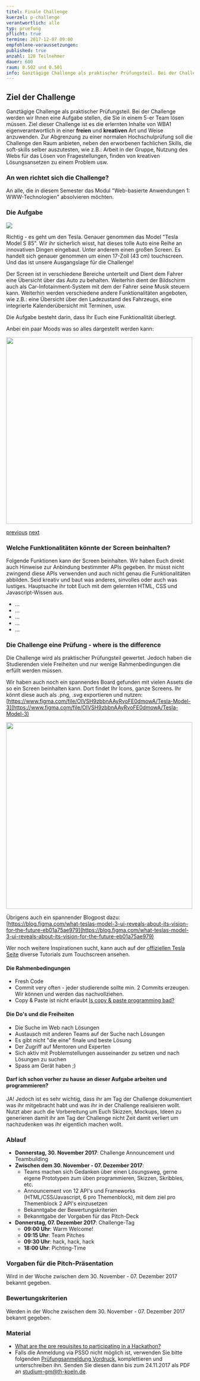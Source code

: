 ```yaml
---
titel: Finale Challenge
kuerzel: p-challenge
verantwortlich: alle
typ: pruefung
pflicht: true
termine: 2017-12-07 09:00
empfohlene-voraussetzungen: 
published: true
anzahl: 120 Teilnehmer
dauer: 600
raum: 0.502 und 0.501
info: Ganztägige Challenge als praktischer Prüfungsteil. Bei der Challenge werden wir Ihnen eine Aufgabe stellen, die Sie in einem 5-er Team lösen müssen.
---
```



## Ziel der Challenge

Ganztägige Challenge als praktischer Prüfungsteil. Bei der Challenge werden wir Ihnen eine Aufgabe stellen, die Sie in einem 5-er Team lösen müssen. Ziel dieser Challenge ist es die erlernten Inhalte von WBA1 eigenverantwortlich in einer **freien** und **kreativen** Art und Weise anzuwenden. Zur Abgrenzung zu einer normalen Hochschulprüfung soll die Challenge den Raum anbieten, neben den erworbenen fachlichen Skills, die soft-skills selber auszutesten, wie z.B.: Arbeit in der Gruppe, Nutzung des Webs für das Lösen von Fragestellungen, finden von kreativen Lösungsansetzen zu einem Problem usw.

### An wen richtet sich die Challenge?

An alle, die in diesem Semester das Modul "Web-basierte Anwendungen 1: WWW-Technologien" absolvieren möchten.

### Die Aufgabe

<img src="../../assets/images/tesla-screen.png">

Richtig - es geht um den Tesla. Genauer genommen das Model "Tesla Model S 85". Wir ihr sicherlich wisst, hat dieses tolle Auto eine Reihe an innovativen Dingen eingebaut. Unter anderem einen großen Screen. Es handelt sich genauer genommen um einen 17-Zoll (43 cm) touchscreen. Und das ist unsere Ausgangslage für die Challenge!

Der Screen ist in verschiedene Bereiche unterteilt und Dient dem Fahrer eine Übersicht über das Auto zu behalten. Weiterhin dient der Bildschirm auch als Car-Infotainment-System mit dem der Fahrer seine Musik steuern kann. Weiterhin werden verschiedene andere Funktionalitäten angeboten, wie z.B.: eine Übersicht über den Ladezustand des Fahrzeugs, eine integrierte Kalenderübersicht mit Terminen, usw.

Die Aufgabe besteht darin, dass Ihr Euch eine Funktionalität überlegt.

Anbei ein paar Moods was so alles dargestellt werden kann:

<div id="whiteBox" style="width:500px;">
<img src="../../assets/images/moods-tesla.001.jpeg" width="500px"/>
</div>

<script>

document.getElementById("next").addEventListener("click", next()); 
document.getElementById("previous").addEventListener("click", previous()); 

var myImage= new Array(); 
myImage[0]="../../assets/images/moods-tesla.002.jpeg";
myImage[1]="../../assets/images/moods-tesla.003.jpeg";
myImage[2]="../../assets/images/moods-tesla.004.jpeg";
myImage[3]="../../assets/images/moods-tesla.005.jpeg"; 
myImage[4]="../../assets/images/moods-tesla.006.jpeg";       

var ImageCnt = 0;

function next(){
	console.log(ImageCnt);
	ImageCnt++;
	if (ImageCnt > myImage.length-1) {
		ImageCnt = 0;
	}
	document.getElementById("whiteBox").innerHTML = '<img src="'+myImage[ImageCnt]+'" width="500px">';
  }


function previous(){
	console.log(ImageCnt);
	ImageCnt--;
	if (ImageCnt < 1) {
		ImageCnt = myImage.length-1;
	}
	document.getElementById("whiteBox").innerHTML = '<img src="'+myImage[ImageCnt]+'" width="500px">';
  }
</script>

<a id="previous" href="#">previous</a>
<a id="next" href="#" onclick="next();return false;">next</a>

### Welche Funktionalitäten könnte der Screen beinhalten?

Folgende Funktionen kann der Screen beinhalten. Wir haben Euch direkt auch Hinweise zur Anbindung bestimmter APIs gegeben. Ihr müsst nicht zwingend diese APIs verwenden und auch nicht genau die Funktionalitäten abbilden. Seid kreativ und baut was anderes, sinvolles oder auch was lustiges. Hauptsache ihr tobt Euch mit dem gelernten HTML, CSS und Javascript-Wissen aus.

* ...
* ...
* ...
* ...
* ...

### Die Challenge eine Prüfung - where is the difference

Die Challenge wird als praktischer Prüfungsteil gewertet. Jedoch haben die Studierenden viele Freiheiten und nur wenige Rahmenbedingungen die erfüllt werden müssen. 

Wir haben auch noch ein spannendes Board gefunden mit vielen Assets die so ein Screen beinhalten kann. Dort findet Ihr Icons, ganze Screens. Ihr könnt diese auch als .png, .svg exportieren und nutzen: [https://www.figma.com/file/OIVSH9zbbnAAyRvoFE0dmowA/Tesla-Model-3](https://www.figma.com/file/OIVSH9zbbnAAyRvoFE0dmowA/Tesla-Model-3)

<img src="../../assets/images/tesla-assets.png" width="500px"/>

Übrigens auch ein spannender Blogpost dazu: [https://blog.figma.com/what-teslas-model-3-ui-reveals-about-its-vision-for-the-future-eb01a75ae979](https://blog.figma.com/what-teslas-model-3-ui-reveals-about-its-vision-for-the-future-eb01a75ae979)

Wer noch weitere Inspirationen sucht, kann auch auf der [offiziellen Tesla Seite](https://www.tesla.com/support/detailed-touchscreen-walkthrough) diverse Tutorials zum Touchscreen ansehen.

#### Die Rahmenbedingungen

* Fresh Code
* Commit very often - jeder studierende sollte min. 2 Commits erzeugen. Wir können und werden das nachvollziehen.
* Copy & Paste ist nicht erlaubt [Is copy & paste programming bad?](https://softwareengineering.stackexchange.com/questions/87696/is-copy-paste-programming-bad#87699)

#### Die Do's und die Freiheiten

* Die Suche im Web nach Lösungen
* Austausch mit anderen Teams auf der Suche nach Lösungen
* Es gibt nicht "die eine" finale und beste Lösung
* Der Zugriff auf Mentoren und Experten
* Sich aktiv mit Problemstellungen ausseinander zu setzen und nach Lösungen zu suchen
* Spass am Gerät haben ;)

#### Darf ich schon vorher zu hause an dieser Aufgabe arbeiten und programmieren?

JA! Jedoch ist es sehr wichtig, dass ihr am Tag der Challenge dokumentiert was ihr mitgebracht habt und was ihr in der Challenge realisieren wollt. Nutzt aber auch die Vorbereitung um Euch Skizzen, Mockups, Ideen zu generieren damit ihr am Tag der Challenge nicht Zeit damit verliert um nachzudenken was ihr eigentlich machen wollt. 

### Ablauf

* **Donnerstag, 30. November 2017**: Challenge Announcement und Teambuilding
* **Zwischen dem 30. November - 07. Dezember 2017**: 
	* Teams machen sich Gedanken über einen Lösungsweg, gerne eigene Prototypen zum üben programmieren, Skizzen, Skribbles, etc.
	* Announcement von 12 API's und Frameworks (HTML/CSS/Javascript, 6 pro Themenblock), mit dem ziel pro Themenblock 2 API's einzusetzen
	* Bekanntgabe der Bewertungskriterien
	* Bekanntgabe der Vorgaben für das Pitch-Deck
* **Donnerstag, 07. Dezember 2017**: Challenge-Tag
	* **09:00 Uhr**: Warm Welcome!
	* **09:15 Uhr**: Team Pitches
	* **09:30 Uhr**: hack, hack, hack
	* **18:00 Uhr**: Pichting-Time

### Vorgaben für die Pitch-Präsentation

Wird in der Woche zwischen dem 30. November - 07. Dezember 2017 bekannt gegeben.

### Bewertungskriterien

Werden in der Woche zwischen dem 30. November - 07. Dezember 2017 bekannt gegeben.

### Material
- [What are the pre requisites to participating in a Hackathon?](https://www.quora.com/What-are-the-pre-requisites-to-participating-in-a-Hackathon?share=1)
- Falls die Anmeldung via PSSO nicht möglich ist, verwenden Sie bitte folgenden [Prüfungsanmeldung Vordruck](../../download/pruefungsanmeldung.docx), komplettieren und unterschreiben ihn. Senden Sie diesen dann bis zum 24.11.2017 als PDF an studium-gm@th-koeln.de.
